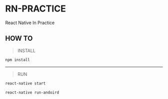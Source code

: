 # RN-PRACTICE
React Native In Practice

## HOW TO

> INSTALL

```bash
npm install
```

------

> RUN

```bash
react-native start
```

```bash
react-native run-andoird
```
